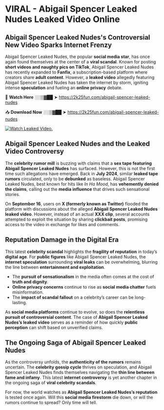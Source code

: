 # VIRAL - Abigail Spencer Leaked Nudes Leaked Video Online

## **Abigail Spencer Leaked Nudes's Controversial New Video Sparks Internet Frenzy**  

Abigail Spencer Leaked Nudes, the popular **social media star**, has once again found themselves at the center of a **viral scandal**. Known for posting **short videos and naughty pics on TikTok**, Abigail Spencer Leaked Nudes has recently expanded to **Fanfix**, a subscription-based platform where creators share **adult content**. However, a **leaked video** allegedly featuring Abigail Spencer Leaked Nudes has taken the internet by storm, igniting intense **speculation** and fueling an **online privacy** debate.  

🔴 **Watch Here** ░░▒▓██ ➤ https://2k25fun.com/abigail-spencer-leaked-nudes  

📥 **Download Now** ░░▒▓██ ➤ https://2k25fun.com/abigail-spencer-leaked-nudes  

[![Watch Leaked Video.](https://miro.medium.com/v2/resize:fit:828/format:webp/1*cilzJN44JGOrTw9NJCrNHA.gif "Watch Leaked Video")](https://2k25fun.com/abigail-spencer-leaked-nudes)

## **Abigail Spencer Leaked Nudes and the Leaked Video Controversy**  

The **celebrity rumor mill** is buzzing with claims that a **sex tape featuring Abigail Spencer Leaked Nudes** has surfaced. However, this is not the first time such allegations have emerged. Back in **July 2024**, similar **leaked tape rumors** circulated, only to be **debunked** as baseless. Abigail Spencer Leaked Nudes, best known for hits like *In Ha Mood*, has **vehemently denied the claims**, calling out the **media influence** that drives such sensational stories.  

On **September 16**, users on **X (formerly known as Twitter)** flooded the platform with discussions about the alleged **Abigail Spencer Leaked Nudes leaked video**. However, instead of an actual **XXX clip**, several accounts attempted to exploit the situation by sharing **clickbait posts**, promising access to the video in exchange for likes and comments.  

## **Reputation Damage in the Digital Era**  

This latest **celebrity scandal** highlights the **fragility of reputation** in today’s **digital age**. For **public figures** like Abigail Spencer Leaked Nudes, the **internet speculation** surrounding **viral leaks** can be overwhelming, blurring the line between **entertainment and exploitation**.  

- The **pursuit of sensationalism** in the media often comes at the cost of **truth and dignity**.  
- **Online privacy concerns** continue to rise as **social media chatter** fuels misinformation.  
- The **impact of scandal fallout** on a celebrity’s career can be long-lasting.  

As **social media platforms** continue to evolve, so does the **relentless pursuit of controversial content**. The case of **Abigail Spencer Leaked Nudes’s leaked video** serves as a reminder of how quickly **public perception** can shift based on unverified claims.  

## **The Ongoing Saga of Abigail Spencer Leaked Nudes**  

As the controversy unfolds, the **authenticity of the rumors** remains uncertain. The **celebrity gossip cycle** thrives on speculation, and Abigail Spencer Leaked Nudes finds themselves navigating the **thin line between fame and infamy**. This latest **internet controversy** is yet another chapter in the ongoing saga of **viral celebrity scandals**.  

For now, the world watches as **Abigail Spencer Leaked Nudes’s reputation** is tested once again. Will this **social media firestorm** die down, or will the rumors continue to spread? Only time will tell.